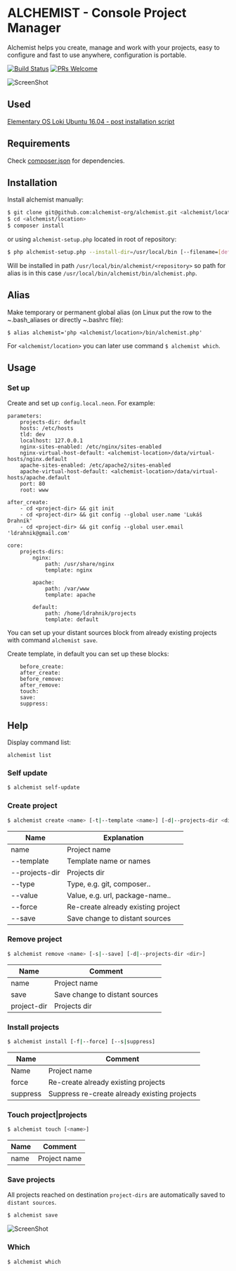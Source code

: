 ALCHEMIST - Console Project Manager
===========

Alchemist helps you create, manage and work with your projects, easy to configure and fast to use anywhere, configuration is portable.

[![Build Status](https://travis-ci.org/alchemist-org/alchemist.svg?branch=master)](https://travis-ci.org/alchemist-org/alchemist)
[![PRs Welcome](https://img.shields.io/badge/PRs-welcome-brightgreen.svg?style=flat-square)](http://makeapullrequest.com) 

![ScreenShot](https://raw.github.com/alchemist-org/alchemist/master/examples/alchemist.png)

## Used

[Elementary OS Loki Ubuntu 16.04 - post installation script](https://gist.github.com/ldrahnik/06d13c7707e1f3c1bfdade2f054b71e8)

## Requirements

Check [composer.json](https://github.com/alchemist-org/alchemist/blob/master/composer.json) for dependencies.

## Installation

Install alchemist manually:

```sh
$ git clone git@github.com:alchemist-org/alchemist.git <alchemist/location>
$ cd <alchemist/location>
$ composer install
```

or using `alchemist-setup.php` located in root of repository:

```sh
$ php alchemist-setup.php --install-dir=/usr/local/bin [--filename=[default='alchemist']] [--force]
```

Will be installed in path `/usr/local/bin/alchemist/<repository>` so path for alias is in this case `/usr/local/bin/alchemist/bin/alchemist.php`.

## Alias

Make temporary or permanent global alias (on Linux put the row to the ~.bash_aliases or directly ~.bashrc file):

```
$ alias alchemist='php <alchemist/location>/bin/alchemist.php'
```

For `<alchemist/location>` you can later use command `$ alchemist which`.

## Usage

### Set up

Create and set up `config.local.neon`. For example:

```
parameters:
	projects-dir: default
	hosts: /etc/hosts
	tld: dev
	localhost: 127.0.0.1
	nginx-sites-enabled: /etc/nginx/sites-enabled
	nginx-virtual-host-default: <alchemist-location>/data/virtual-hosts/nginx.default
	apache-sites-enabled: /etc/apache2/sites-enabled
	apache-virtual-host-default: <alchemist-location>/data/virtual-hosts/apache.default
	port: 80
	root: www

after_create:
	- cd <project-dir> && git init
	- cd <project-dir> && git config --global user.name 'Lukáš Drahník'
	- cd <project-dir> && git config --global user.email 'ldrahnik@gmail.com'

core:
	projects-dirs:
		nginx:
			path: /usr/share/nginx
			template: nginx

		apache:
			path: /var/www
			template: apache

		default:
			path: /home/ldrahnik/projects
			template: default
```

You can set up your distant sources block from already existing projects with command `alchemist save`.

Create template, in default you can set up these blocks:
```
    before_create:
    after_create:
    before_remove:
    after_remove:
    touch:
    save:
    suppress:
```

## Help

Display command list:

```
alchemist list
```

### Self update

```sh
$ alchemist self-update
```

### Create project

```sh
$ alchemist create <name> [-t|--template <name>] [-d|--projects-dir <dir>] [--type <type>] [--value <value>] [-f|--force] [-s|--save]
```

Name | Explanation
------------ | -------------
name | Project name
--template <name> | Template name or names
--projects-dir <dir> | Projects dir
--type <type> | Type, e.g. git, composer..
--value <value> | Value, e.g. url, package-name..
--force | Re-create already existing project
--save | Save change to distant sources

### Remove project

```sh
$ alchemist remove <name> [-s|--save] [-d|--projects-dir <dir>]
```

Name | Comment
------------ | -------------
name | Project name
save | Save change to distant sources
project-dir | Projects dir


### Install projects

```sh
$ alchemist install [-f|--force] [--s|suppress]
```

Name | Comment
------------ | -------------
Name | Project name
force | Re-create already existing projects
suppress | Suppress re-create already existing projects

### Touch project|projects

```sh
$ alchemist touch [<name>]
```

Name | Comment
------------ | -------------
name | Project name

### Save projects

All projects reached on destination `project-dirs` are automatically saved to `distant sources`.

```sh
$ alchemist save
```

![ScreenShot](https://raw.github.com/alchemist-org/alchemist/master/examples/alchemist_config.local.neon.png)

### Which

```sh
$ alchemist which
```
